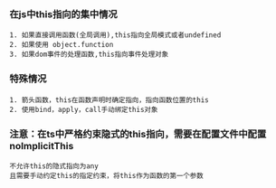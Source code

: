 ### 在js中this指向的集中情况
```
1. 如果直接调用函数(全局调用),this指向全局模式或者undefined
2. 如果使用 object.function
3. 如果dom事件的处理函数,this指向事件处理对象
```

### 特殊情况
```
1. 箭头函数，this在函数声明时确定指向，指向函数位置的this
2. 使用bind，apply，call手动绑定this对象
```

### 注意：在ts中严格约束隐式的this指向，需要在配置文件中配置 noImplicitThis
```
不允许this的隐式指向为any
且需要手动约定this的指定约束，将this作为函数的第一个参数
```